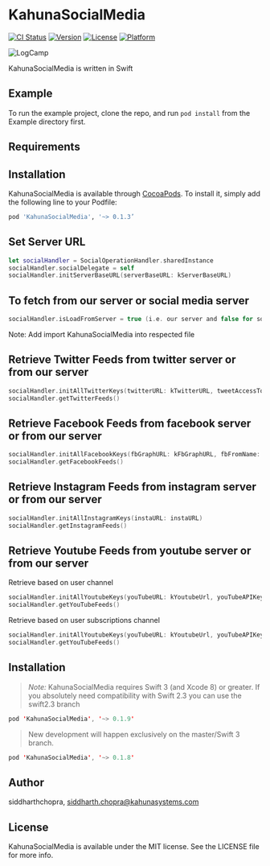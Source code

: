 # KahunaSocialMedia

[![CI Status](http://img.shields.io/travis/siddharthchopra/KahunaSocialMedia.svg?style=flat)](https://travis-ci.org/siddharthchopra/KahunaSocialMedia)
[![Version](https://img.shields.io/cocoapods/v/KahunaSocialMedia.svg?style=flat)](http://cocoapods.org/pods/KahunaSocialMedia)
[![License](https://img.shields.io/cocoapods/l/KahunaSocialMedia.svg?style=flat)](http://cocoapods.org/pods/KahunaSocialMedia)
[![Platform](https://img.shields.io/cocoapods/p/KahunaSocialMedia.svg?style=flat)](http://cocoapods.org/pods/KahunaSocialMedia)

![LogCamp](http://www.kahuna-mobihub.com/templates/ja_puresite/images/logo-trans.png)

KahunaSocialMedia is written in Swift

## Example

To run the example project, clone the repo, and run `pod install` from the Example directory first.

## Requirements

## Installation

KahunaSocialMedia is available through [CocoaPods](http://cocoapods.org). To install
it, simply add the following line to your Podfile:

```ruby
pod 'KahunaSocialMedia', '~> 0.1.3’
```

## Set Server URL
```swift
let socialHandler = SocialOperationHandler.sharedInstance
socialHandler.socialDelegate = self
socialHandler.initServerBaseURL(serverBaseURL: kServerBaseURL)
```
## To fetch from our server or social media server 
```swift
socialHandler.isLoadFromServer = true (i.e. our server and false for social media server)
```

Note:
Add import KahunaSocialMedia into respected file
 
## Retrieve Twitter Feeds from twitter server or from our server

```swift
socialHandler.initAllTwitterKeys(twitterURL: kTwitterURL, tweetAccessToken: kTweetAccessToken, tweetSecretKey: kTweetAccessTokenSecret, tweetConsumerKey: kTweetConsumerKey, tweetConsumerSecret: kTweetConsumerSecret, tweetOwnerSecretName: kTweetOwnerScreenName, tweetSlugName: kTweetSlugName)
socialHandler.getTwitterFeeds() 
  ```
  
   
## Retrieve Facebook Feeds from facebook server or from our server

```swift
socialHandler.initAllFacebookKeys(fbGraphURL: kFbGraphURL, fbFromName: kFbFromName, fbAppSecret: kFbAppSecret, fbAppID: kFbAppID)
socialHandler.getFacebookFeeds()
  ```
   
## Retrieve Instagram Feeds from instagram server or from our server

```swift
socialHandler.initAllInstagramKeys(instaURL: instaURL)
socialHandler.getInstagramFeeds()
  ```
 
## Retrieve Youtube Feeds from youtube server or from our server
Retrieve based on user channel
```swift
socialHandler.initAllYoutubeKeys(youTubeURL: kYoutubeUrl, youTubeAPIKey: kYoutubeAPIKey, youTubeUser: kYouTubeUser, videosCountForSubscriptionChannel: kVideosCountForSubscriptionChannel, countForSubscribedChannel: kCountForSubscribedChannel, userChannelId: kUserChannelId, userChannelOnly:true , isLoadFromSubscriptions: "false")
socialHandler.getYouTubeFeeds()
  ```
Retrieve based on user subscriptions channel
```swift
socialHandler.initAllYoutubeKeys(youTubeURL: kYoutubeUrl, youTubeAPIKey: kYoutubeAPIKey, youTubeUser: kYouTubeUser, videosCountForSubscriptionChannel: kVideosCountForSubscriptionChannel, countForSubscribedChannel: kCountForSubscribedChannel, userChannelId: "", userChannelOnly:false , isLoadFromSubscriptions: isLoadFromSubscriptions)
socialHandler.getYouTubeFeeds()
  ```
  
  ## Installation

> _Note:_ KahunaSocialMedia requires Swift 3 (and Xcode 8) or greater. If you absolutely
> need compatibility with Swift 2.3 you can use the swift2.3 branch
``` swift
pod 'KahunaSocialMedia', '~> 0.1.9'
```
> New development will happen exclusively on the master/Swift 3 branch.
```swift
pod 'KahunaSocialMedia', '~> 0.1.8'
```

## Author

siddharthchopra, siddharth.chopra@kahunasystems.com

## License

KahunaSocialMedia is available under the MIT license. See the LICENSE file for more info.
